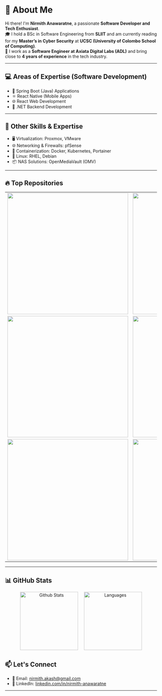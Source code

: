#  🙋 About Me

Hi there! I'm **Nirmith Anawaratne**, a passionate **Software Developer and Tech Enthusiast**.  
🎓 I hold a BSc in Software Engineering from **SLIIT** and am currently reading for my **Master’s in Cyber Security** at **UCSC (University of Colombo School of Computing)**.  
💼 I work as a **Software Engineer at Axiata Digital Labs (ADL)** and bring close to **4 years of experience** in the tech industry.

---

## 💻 Areas of Expertise (Software Development)

- 🚀 Spring Boot (Java) Applications
- ⚛️ React Native (Mobile Apps)
- 🌐 React Web Development
- 🧱 .NET Backend Development

---

## 🧠 Other Skills & Expertise

- 🖥️ Virtualization: Proxmox, VMware
- 🌐 Networking & Firewalls: pfSense
- 🐳 Containerization: Docker, Kubernetes, Portainer
- 🐧 Linux: RHEL, Debian
- 📦 NAS Solutions: OpenMediaVault (OMV)

---

## 🔥 Top Repositories


<table>
  <tr align="top">
    <td>
      <a href="https://github.com/AnawaratneMANA/docker-compose-repository">
        <img width="400" src="https://github-readme-stats.vercel.app/api/pin/?username=AnawaratneMANA&repo=docker-compose-repository&theme=dark" />
      </a>
    </td>
    <td>
      <a href="https://github.com/AnawaratneMANA/fuel-queue-app-client">
        <img width="400" src="https://github-readme-stats.vercel.app/api/pin/?username=AnawaratneMANA&repo=fuel-queue-app-client&theme=dark" />
      </a>
    </td>
  </tr>
  <tr align="top">
    <td>
      <a href="https://github.com/AnawaratneMANA/fuel-queue-app-backend">
        <img width="400" src="https://github-readme-stats.vercel.app/api/pin/?username=AnawaratneMANA&repo=fuel-queue-app-backend&theme=dark" />
      </a>
    </td>
    <td>
      <a href="https://github.com/AnawaratneMANA/secure-android-native-login-application">
        <img width="400" src="https://github-readme-stats.vercel.app/api/pin/?username=AnawaratneMANA&repo=secure-android-native-login-application&theme=dark" />
      </a>
    </td>
  </tr>
  <tr align="top">
    <td>
      <a href="https://github.com/AnawaratneMANA/UEE-MOBILE-APPLICATION">
        <img width="400" src="https://github-readme-stats.vercel.app/api/pin/?username=AnawaratneMANA&repo=UEE-MOBILE-APPLICATION&theme=dark" />
      </a>
    </td>
    <td>
      <a href="https://github.com/AnawaratneMANA/ctse_flutter_assignment">
        <img width="400" src="https://github-readme-stats.vercel.app/api/pin/?username=AnawaratneMANA&repo=ctse_flutter_assignment&theme=dark" />
      </a>
    </td>
  </tr>
</table>

---

## 📊 GitHub Stats

<p align="center">
  <img alt="Github Stats" src="https://github-readme-stats.vercel.app/api/?username=AnawaratneMANA&show_icons=true&include_all_commits=true&count_private=true&theme=dark&hide_border=false" height="192px"/>
  &nbsp;&nbsp;&nbsp;
  <img alt="Languages" src="https://github-readme-stats.vercel.app/api/top-langs/?username=AnawaratneMANA&langs_count=8&layout=compact&theme=dark&hide_border=false" height="192px"/>
</p>


## 📫 Let's Connect

- 📧 Email: [nirmith.akash@gmail.com](mailto:nirmith.akash@gmail.com)
- 💼 LinkedIn: [linkedin.com/in/nirmith-anawaratne](https://www.linkedin.com/in/nirmith-akash-b65185201/)

---
